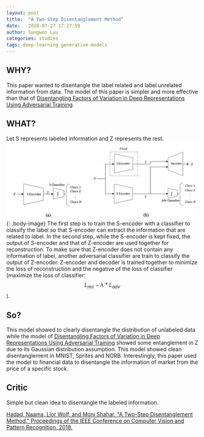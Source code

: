 ```yaml
---
layout: post
title:  "A Two-Step Disentanglement Method"
date:   2018-07-27 17:27:59
author: Sungwon Lyu
categories: studies
tags: deep-learning generative-models
---
```

## WHY? 
This paper wanted to disentangle the label related and label unrelated information from data. The model of this paper is simpler and more effective than that of [Disentangling Factors of Variation in Deep Representations Using Adversarial Training](https://lyusungwon.github.io/dl/2018/04/12/dfat.html).

## WHAT?
Let S represents labeled information and Z represents the rest. 
![image](/assets/images/tsd.png){: .body-image}
The first step is to train the S-encoder with a classifier to classify the label so that S-encoder can extract the information that are related to label.
In the second step, while the S-encoder is kept fixed, the output of S-encoder and that of Z-encoder are used together for reconstruction. To make sure that Z-encoder does not contain any information of label, another adversarial classifier are train to classify the output of Z-encoder. Z-encoder and decoder is trained together to minimize the loss of reconstruction and the negative of the loss of classifier (maximize the loss of classifier: $$L_{rec} - \lambda * L_{adv}$$).

## So?
This model showed to clearly disentangle the distribution of unlabeled data while the model of [Disentangling Factors of Variation in Deep Representations Using Adversarial Training](https://lyusungwon.github.io/dl/2018/04/12/dfat.html) showed some entanglement in Z due to its Gaussian distribution assumption. This model showed clean disentanglement in MNIST, Sprites and NORB. Interestingly, this paper used the model to financial data to disentangle the information of market from the price of a specific stock. 

## Critic
Simple but clean idea to disentangle the labeled information.

[Hadad, Naama, Lior Wolf, and Moni Shahar. "A Two-Step Disentanglement Method." Proceedings of the IEEE Conference on Computer Vision and Pattern Recognition. 2018.](http://openaccess.thecvf.com/content_cvpr_2018/CameraReady/0473.pdf)